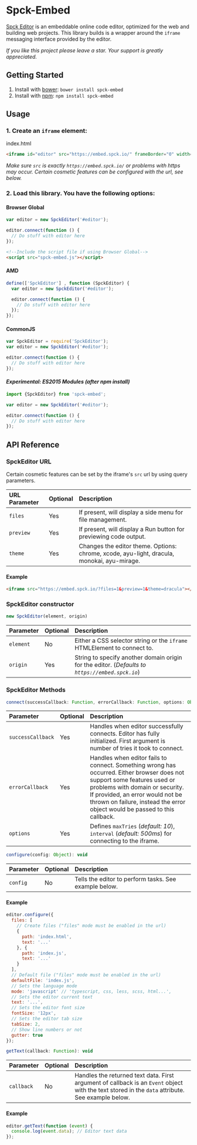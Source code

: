 # Spck-Embed

[Spck Editor](https://spck.io) is an embeddable online code editor, optimized for the web and building web projects. This library builds is a wrapper around the `iframe` messaging interface provided by the editor.

*If you like this project please leave a star. Your support is greatly appreciated.*

## Getting Started

1. Install with [bower](http://bower.io): ```bower install spck-embed```
2. Install with [npm](https://www.npmjs.com): ```npm install spck-embed```

## Usage

### 1. Create an `iframe` element:

index.html
```html
<iframe id="editor" src="https://embed.spck.io/" frameBorder="0" width="600" height="360"></iframe>
```

*Make sure `src` is exactly `https://embed.spck.io/` or problems with https may occur. Certain cosmetic features can be configured with the url, see below.*

### 2. Load this library. You have the following options:

#### Browser Global
```javascript
var editor = new SpckEditor('#editor');

editor.connect(function () {
  // Do stuff with editor here
});
```

```html
<!--Include the script file if using Browser Global-->
<script src="spck-embed.js"></script>
```

#### AMD
```javascript
define(['SpckEditor'] , function (SpckEditor) {
  var editor = new SpckEditor('#editor');

  editor.connect(function () {
    // Do stuff with editor here
  });
});
```

#### CommonJS
```javascript
var SpckEditor = require('SpckEditor');
var editor = new SpckEditor('#editor');

editor.connect(function () {
  // Do stuff with editor here
});
```

#### *Experimental: ES2015 Modules (after npm install)*
```javascript
import {SpckEditor} from 'spck-embed';

var editor = new SpckEditor('#editor');

editor.connect(function () {
  // Do stuff with editor here
});
```


## API Reference

### SpckEditor URL

Certain cosmetic features can be set by the iframe's `src` url by using query parameters.

|URL Parameter|Optional|Description|
|:--- |:--- |:--- |
|`files`|Yes|If present, will display a side menu for file management.|
|`preview`|Yes|If present, will display a Run button for previewing code output.|
|`theme`|Yes|Changes the editor theme. Options: chrome, xcode, ayu-light, dracula, monokai, ayu-mirage.|

#### Example

```html
<iframe src="https://embed.spck.io/?files=1&preview=1&theme=dracula"></iframe>
```

### SpckEditor constructor

```javascript
new SpckEditor(element, origin)
````

|Parameter|Optional|Description|
|:--- |:--- |:--- |
|`element`|No|Either a CSS selector string or the `iframe` HTMLElement to connect to.|
|`origin`|Yes|String to specify another domain origin for the editor. (*Defaults to `https://embed.spck.io`*)|

### SpckEditor Methods

```javascript
connect(successCallback: Function, errorCallback: Function, options: Object): void
````

|Parameter|Optional|Description|
|:--- |:--- |:--- |
|`successCallback`|Yes|Handles when editor successfully connects. Editor has fully initialized. First argument is number of tries it took to connect.|
|`errorCallback`|Yes|Handles when editor fails to connect. Something wrong has occurred. Either browser does not support some features used or problems with domain or security. If provided, an error would not be thrown on failure, instead the error object would be passed to this callback.|
|`options`|Yes|Defines `maxTries` (*default: 10*), `interval` (*default: 500ms*) for connecting to the iframe.|

```javascript
configure(config: Object): void
````

|Parameter|Optional|Description|
|:--- |:--- |:--- |
|`config`|No|Tells the editor to perform tasks. See example below.|

#### Example

```javascript
editor.configure({
  files: [
    // Create files ("files" mode must be enabled in the url)
    {
      path: 'index.html',
      text: '...'
    }, {
      path: 'index.js',
      text: '...'
    }
  ],
  // Default file ("files" mode must be enabled in the url)
  defaultFile: 'index.js',
  // Sets the language mode
  mode: 'javascript' // 'typescript, css, less, scss, html...',
  // Sets the editor current text
  text: '...',
  // Sets the editor font size
  fontSize: '12px',
  // Sets the editor tab size
  tabSize: 2,
  // Show line numbers or not
  gutter: true
});
```

```javascript
getText(callback: Function): void
````

|Parameter|Optional|Description|
|:--- |:--- |:--- |
|`callback`|No|Handles the returned text data. First argument of callback is an `Event` object with the text stored in the `data` attribute. See example below.|

#### Example

```javascript
editor.getText(function (event) {
  console.log(event.data); // Editor text data
});
```
